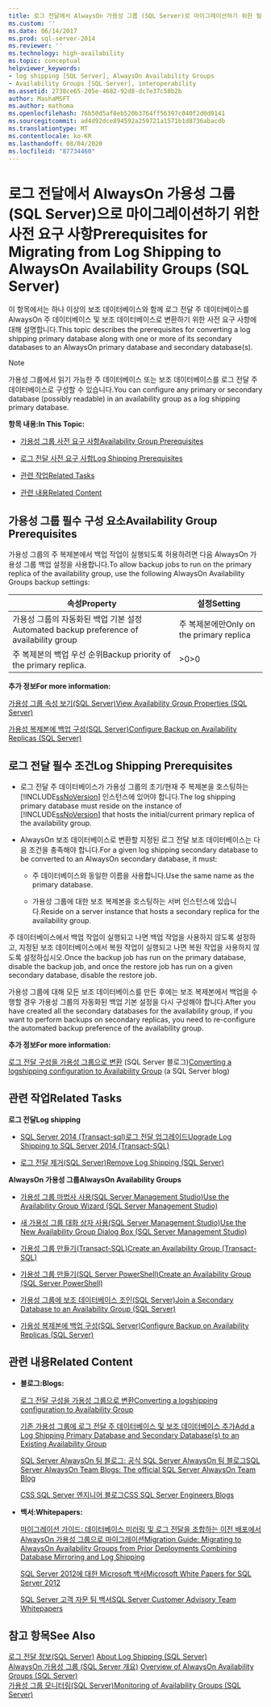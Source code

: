 ```yaml
---
title: 로그 전달에서 AlwaysOn 가용성 그룹 (SQL Server)로 마이그레이션하기 위한 필수 구성 요소 | Microsoft Docs
ms.custom: ''
ms.date: 06/14/2017
ms.prod: sql-server-2014
ms.reviewer: ''
ms.technology: high-availability
ms.topic: conceptual
helpviewer_keywords:
- log shipping [SQL Server], AlwaysOn Availability Groups
- Availability Groups [SQL Server], interoperability
ms.assetid: 2738ce65-205e-4682-92d8-dc7e37c58b2b
author: MashaMSFT
ms.author: mathoma
ms.openlocfilehash: 76b50d5af8eb520b3764ff56397c040f2d0d0141
ms.sourcegitcommit: ad4d92dce894592a259721a1571b1d8736abacdb
ms.translationtype: MT
ms.contentlocale: ko-KR
ms.lasthandoff: 08/04/2020
ms.locfileid: "87734460"
---
```

# <a name="prerequisites-for-migrating-from-log-shipping-to-alwayson-availability-groups-sql-server"></a><span data-ttu-id="cde36-102">로그 전달에서 AlwaysOn 가용성 그룹(SQL Server)으로 마이그레이션하기 위한 사전 요구 사항</span><span class="sxs-lookup"><span data-stu-id="cde36-102">Prerequisites for Migrating from Log Shipping to AlwaysOn Availability Groups (SQL Server)</span></span>
  <span data-ttu-id="cde36-103">이 항목에서는 하나 이상의 보조 데이터베이스와 함께 로그 전달 주 데이터베이스를 AlwaysOn 주 데이터베이스 및 보조 데이터베이스로 변환하기 위한 사전 요구 사항에 대해 설명합니다.</span><span class="sxs-lookup"><span data-stu-id="cde36-103">This topic describes the prerequisites for converting a log shipping primary database along with one or more of its secondary databases to an AlwaysOn primary database and secondary database(s).</span></span>  
  
> [!NOTE]  
>  <span data-ttu-id="cde36-104">가용성 그룹에서 읽기 가능한 주 데이터베이스 또는 보조 데이터베이스를 로그 전달 주 데이터베이스로 구성할 수 있습니다.</span><span class="sxs-lookup"><span data-stu-id="cde36-104">You can configure any primary or secondary database (possibly readable) in an availability group as a log shipping primary database.</span></span>  
  
 <span data-ttu-id="cde36-105">**항목 내용:**</span><span class="sxs-lookup"><span data-stu-id="cde36-105">**In This Topic:**</span></span>  
  
-   [<span data-ttu-id="cde36-106">가용성 그룹 사전 요구 사항</span><span class="sxs-lookup"><span data-stu-id="cde36-106">Availability Group Prerequisites</span></span>](#AGPrereqsRealAddress)  
  
-   [<span data-ttu-id="cde36-107">로그 전달 사전 요구 사항</span><span class="sxs-lookup"><span data-stu-id="cde36-107">Log Shipping Prerequisites</span></span>](#LogShipPrereqs)  
  
-   [<span data-ttu-id="cde36-108">관련 작업</span><span class="sxs-lookup"><span data-stu-id="cde36-108">Related Tasks</span></span>](#RelatedTasks)  
  
-   [<span data-ttu-id="cde36-109">관련 내용</span><span class="sxs-lookup"><span data-stu-id="cde36-109">Related Content</span></span>](#RelatedContent)  
  
##  <a name="availability-group-prerequisites"></a><a name="AGPrereqsRealAddress"></a><span data-ttu-id="cde36-110">가용성 그룹 필수 구성 요소</span><span class="sxs-lookup"><span data-stu-id="cde36-110">Availability Group Prerequisites</span></span>  
 <span data-ttu-id="cde36-111">가용성 그룹의 주 복제본에서 백업 작업이 실행되도록 허용하려면 다음 AlwaysOn 가용성 그룹 백업 설정을 사용합니다.</span><span class="sxs-lookup"><span data-stu-id="cde36-111">To allow backup jobs to run on the primary replica of the availability group, use the following AlwaysOn Availability Groups backup settings:</span></span>  
  
|<span data-ttu-id="cde36-112">속성</span><span class="sxs-lookup"><span data-stu-id="cde36-112">Property</span></span>|<span data-ttu-id="cde36-113">설정</span><span class="sxs-lookup"><span data-stu-id="cde36-113">Setting</span></span>|  
|--------------|-------------|  
|<span data-ttu-id="cde36-114">가용성 그룹의 자동화된 백업 기본 설정</span><span class="sxs-lookup"><span data-stu-id="cde36-114">Automated backup preference of availability group</span></span>|<span data-ttu-id="cde36-115">주 복제본에만</span><span class="sxs-lookup"><span data-stu-id="cde36-115">Only on the primary replica</span></span>|  
|<span data-ttu-id="cde36-116">주 복제본의 백업 우선 순위</span><span class="sxs-lookup"><span data-stu-id="cde36-116">Backup priority of the primary replica.</span></span>|<span data-ttu-id="cde36-117">>0</span><span class="sxs-lookup"><span data-stu-id="cde36-117">>0</span></span>|  
  
 <span data-ttu-id="cde36-118">**추가 정보**</span><span class="sxs-lookup"><span data-stu-id="cde36-118">**For more information:**</span></span>  
  
 [<span data-ttu-id="cde36-119">가용성 그룹 속성 보기&#40;SQL Server&#41;</span><span class="sxs-lookup"><span data-stu-id="cde36-119">View Availability Group Properties &#40;SQL Server&#41;</span></span>](view-availability-group-properties-sql-server.md)  
  
 [<span data-ttu-id="cde36-120">가용성 복제본에 백업 구성&#40;SQL Server&#41;</span><span class="sxs-lookup"><span data-stu-id="cde36-120">Configure Backup on Availability Replicas &#40;SQL Server&#41;</span></span>](configure-backup-on-availability-replicas-sql-server.md)  
  
##  <a name="log-shipping-prerequisites"></a><a name="LogShipPrereqs"></a><span data-ttu-id="cde36-121">로그 전달 필수 조건</span><span class="sxs-lookup"><span data-stu-id="cde36-121">Log Shipping Prerequisites</span></span>  
  
-   <span data-ttu-id="cde36-122">로그 전달 주 데이터베이스가 가용성 그룹의 초기/현재 주 복제본을 호스팅하는 [!INCLUDE[ssNoVersion](../../../includes/ssnoversion-md.md)] 인스턴스에 있어야 합니다.</span><span class="sxs-lookup"><span data-stu-id="cde36-122">The log shipping primary database must reside on the instance of [!INCLUDE[ssNoVersion](../../../includes/ssnoversion-md.md)] that hosts the initial/current primary replica of the availability group.</span></span>  
  
-   <span data-ttu-id="cde36-123">AlwaysOn 보조 데이터베이스로 변환할 지정된 로그 전달 보조 데이터베이스는 다음 조건을 충족해야 합니다.</span><span class="sxs-lookup"><span data-stu-id="cde36-123">For a given log shipping secondary database to be converted to an AlwaysOn secondary database, it must:</span></span>  
  
    -   <span data-ttu-id="cde36-124">주 데이터베이스와 동일한 이름을 사용합니다.</span><span class="sxs-lookup"><span data-stu-id="cde36-124">Use the same name as the primary database.</span></span>  
  
    -   <span data-ttu-id="cde36-125">가용성 그룹에 대한 보조 복제본을 호스팅하는 서버 인스턴스에 있습니다.</span><span class="sxs-lookup"><span data-stu-id="cde36-125">Reside on a server instance that hosts a secondary replica for the availability group.</span></span>  
  
 <span data-ttu-id="cde36-126">주 데이터베이스에서 백업 작업이 실행되고 나면 백업 작업을 사용하지 않도록 설정하고, 지정된 보조 데이터베이스에서 복원 작업이 실행되고 나면 복원 작업을 사용하지 않도록 설정하십시오.</span><span class="sxs-lookup"><span data-stu-id="cde36-126">Once the backup job has run on the primary database, disable the backup job, and once the restore job has run on a given secondary database, disable the restore job.</span></span>  
  
 <span data-ttu-id="cde36-127">가용성 그룹에 대해 모든 보조 데이터베이스를 만든 후에는 보조 복제본에서 백업을 수행할 경우 가용성 그룹의 자동화된 백업 기본 설정을 다시 구성해야 합니다.</span><span class="sxs-lookup"><span data-stu-id="cde36-127">After you have created all the secondary databases for the availability group, if you want to perform backups on secondary replicas, you need to re-configure the automated backup preference of the availability group.</span></span>  
  
 <span data-ttu-id="cde36-128">**추가 정보**</span><span class="sxs-lookup"><span data-stu-id="cde36-128">**For more information:**</span></span>  
  
 <span data-ttu-id="cde36-129">[로그 전달 구성을 가용성 그룹으로 변환](https://blogs.msdn.com/b/sqlalwayson/archive/2012/01/09/converting-a-logshipping-configuration-to-availability-group.aspx) (SQL Server 블로그)</span><span class="sxs-lookup"><span data-stu-id="cde36-129">[Converting a logshipping configuration to Availability Group](https://blogs.msdn.com/b/sqlalwayson/archive/2012/01/09/converting-a-logshipping-configuration-to-availability-group.aspx) (a SQL Server blog)</span></span>  
  
##  <a name="related-tasks"></a><a name="RelatedTasks"></a> <span data-ttu-id="cde36-130">관련 작업</span><span class="sxs-lookup"><span data-stu-id="cde36-130">Related Tasks</span></span>  
 <span data-ttu-id="cde36-131">**로그 전달**</span><span class="sxs-lookup"><span data-stu-id="cde36-131">**Log shipping**</span></span>  
  
-   [<span data-ttu-id="cde36-132">SQL Server 2014 &#40;Transact-sql&#41;로그 전달 업그레이드</span><span class="sxs-lookup"><span data-stu-id="cde36-132">Upgrade Log Shipping to SQL Server 2014 &#40;Transact-SQL&#41;</span></span>](../../log-shipping/upgrading-log-shipping-to-sql-server-2016-transact-sql.md)  
  
-   [<span data-ttu-id="cde36-133">로그 전달 제거&#40;SQL Server&#41;</span><span class="sxs-lookup"><span data-stu-id="cde36-133">Remove Log Shipping &#40;SQL Server&#41;</span></span>](../../log-shipping/remove-log-shipping-sql-server.md)  
  
 <span data-ttu-id="cde36-134">**AlwaysOn 가용성 그룹**</span><span class="sxs-lookup"><span data-stu-id="cde36-134">**AlwaysOn Availability Groups**</span></span>  
  
-   [<span data-ttu-id="cde36-135">가용성 그룹 마법사 사용&#40;SQL Server Management Studio&#41;</span><span class="sxs-lookup"><span data-stu-id="cde36-135">Use the Availability Group Wizard &#40;SQL Server Management Studio&#41;</span></span>](use-the-availability-group-wizard-sql-server-management-studio.md)  
  
-   [<span data-ttu-id="cde36-136">새 가용성 그룹 대화 상자 사용&#40;SQL Server Management Studio&#41;</span><span class="sxs-lookup"><span data-stu-id="cde36-136">Use the New Availability Group Dialog Box &#40;SQL Server Management Studio&#41;</span></span>](use-the-new-availability-group-dialog-box-sql-server-management-studio.md)  
  
-   [<span data-ttu-id="cde36-137">가용성 그룹 만들기&#40;Transact-SQL&#41;</span><span class="sxs-lookup"><span data-stu-id="cde36-137">Create an Availability Group &#40;Transact-SQL&#41;</span></span>](create-an-availability-group-transact-sql.md)  
  
-   [<span data-ttu-id="cde36-138">가용성 그룹 만들기&#40;SQL Server PowerShell&#41;</span><span class="sxs-lookup"><span data-stu-id="cde36-138">Create an Availability Group &#40;SQL Server PowerShell&#41;</span></span>](../../../powershell/sql-server-powershell.md)  
  
-   [<span data-ttu-id="cde36-139">가용성 그룹에 보조 데이터베이스 조인&#40;SQL Server&#41;</span><span class="sxs-lookup"><span data-stu-id="cde36-139">Join a Secondary Database to an Availability Group &#40;SQL Server&#41;</span></span>](join-a-secondary-database-to-an-availability-group-sql-server.md)  
  
-   [<span data-ttu-id="cde36-140">가용성 복제본에 백업 구성&#40;SQL Server&#41;</span><span class="sxs-lookup"><span data-stu-id="cde36-140">Configure Backup on Availability Replicas &#40;SQL Server&#41;</span></span>](configure-backup-on-availability-replicas-sql-server.md)  
  
##  <a name="related-content"></a><a name="RelatedContent"></a> <span data-ttu-id="cde36-141">관련 내용</span><span class="sxs-lookup"><span data-stu-id="cde36-141">Related Content</span></span>  
  
-   <span data-ttu-id="cde36-142">**블로그:**</span><span class="sxs-lookup"><span data-stu-id="cde36-142">**Blogs:**</span></span>  
  
     [<span data-ttu-id="cde36-143">로그 전달 구성을 가용성 그룹으로 변환</span><span class="sxs-lookup"><span data-stu-id="cde36-143">Converting a logshipping configuration to Availability Group</span></span>](https://docs.microsoft.com/archive/blogs/sqlalwayson/converting-a-logshipping-configuration-to-availability-group)  
  
     [<span data-ttu-id="cde36-144">기존 가용성 그룹에 로그 전달 주 데이터베이스 및 보조 데이터베이스 추가</span><span class="sxs-lookup"><span data-stu-id="cde36-144">Add a Log Shipping Primary Database and Secondary Database(s) to an Existing Availability Group</span></span>](https://docs.microsoft.com/archive/blogs/sqlalwayson/add-a-log-shipping-primary-database-and-secondary-databases-to-an-existing-availability-group)  
  
     [<span data-ttu-id="cde36-145">SQL Server AlwaysOn 팀 블로그: 공식 SQL Server AlwaysOn 팀 블로그</span><span class="sxs-lookup"><span data-stu-id="cde36-145">SQL Server AlwaysOn Team Blogs: The official SQL Server AlwaysOn Team Blog</span></span>](https://docs.microsoft.com/archive/blogs/sqlalwayson/)  
  
     [<span data-ttu-id="cde36-146">CSS SQL Server 엔지니어 블로그</span><span class="sxs-lookup"><span data-stu-id="cde36-146">CSS SQL Server Engineers Blogs</span></span>](https://blogs.msdn.com/b/psssql/)  
  
-   <span data-ttu-id="cde36-147">**백서:**</span><span class="sxs-lookup"><span data-stu-id="cde36-147">**Whitepapers:**</span></span>  
  
     [<span data-ttu-id="cde36-148">마이그레이션 가이드: 데이터베이스 미러링 및 로그 전달을 조합하는 이전 배포에서 AlwaysOn 가용성 그룹으로 마이그레이션</span><span class="sxs-lookup"><span data-stu-id="cde36-148">Migration Guide: Migrating to AlwaysOn Availability Groups from Prior Deployments Combining Database Mirroring and Log Shipping</span></span>](https://msdn.microsoft.com/library/jj635217)  
  
     [<span data-ttu-id="cde36-149">SQL Server 2012에 대한 Microsoft 백서</span><span class="sxs-lookup"><span data-stu-id="cde36-149">Microsoft White Papers for SQL Server 2012</span></span>](https://msdn.microsoft.com/library/hh403491.aspx)  
  
     [<span data-ttu-id="cde36-150">SQL Server 고객 자문 팀 백서</span><span class="sxs-lookup"><span data-stu-id="cde36-150">SQL Server Customer Advisory Team Whitepapers</span></span>](http://sqlcat.com/)  
  
## <a name="see-also"></a><span data-ttu-id="cde36-151">참고 항목</span><span class="sxs-lookup"><span data-stu-id="cde36-151">See Also</span></span>  
 <span data-ttu-id="cde36-152">[로그 전달 정보&#40;SQL Server&#41;](../../log-shipping/about-log-shipping-sql-server.md) </span><span class="sxs-lookup"><span data-stu-id="cde36-152">[About Log Shipping &#40;SQL Server&#41;](../../log-shipping/about-log-shipping-sql-server.md) </span></span>  
 <span data-ttu-id="cde36-153">[AlwaysOn 가용성 그룹 &#40;SQL Server 개요&#41;](overview-of-always-on-availability-groups-sql-server.md) </span><span class="sxs-lookup"><span data-stu-id="cde36-153">[Overview of AlwaysOn Availability Groups &#40;SQL Server&#41;](overview-of-always-on-availability-groups-sql-server.md) </span></span>  
 [<span data-ttu-id="cde36-154">가용성 그룹 모니터링&#40;SQL Server&#41;</span><span class="sxs-lookup"><span data-stu-id="cde36-154">Monitoring of Availability Groups &#40;SQL Server&#41;</span></span>](monitoring-of-availability-groups-sql-server.md)  
  
  
